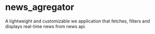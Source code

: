 # news_agregator
A lightweight and customizable we application that fetches, filters and displays real-time news from news api.
